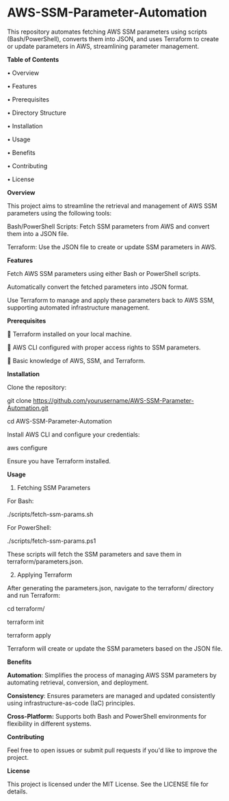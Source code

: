 # AWS-SSM-Parameter-Automation
This repository automates fetching AWS SSM parameters using scripts (Bash/PowerShell), converts them into JSON, and uses Terraform to create or update parameters in AWS, streamlining parameter management.


**Table of Contents**

•	Overview

•	Features

•	Prerequisites

•	Directory Structure

•	Installation

•	Usage

•	Benefits

•	Contributing

•	License



**Overview**

This project aims to streamline the retrieval and management of AWS SSM parameters using the following tools:

Bash/PowerShell Scripts: Fetch SSM parameters from AWS and convert them into a JSON file.

Terraform: Use the JSON file to create or update SSM parameters in AWS.


**Features**

Fetch AWS SSM parameters using either Bash or PowerShell scripts.

Automatically convert the fetched parameters into JSON format.

Use Terraform to manage and apply these parameters back to AWS SSM, supporting automated infrastructure management.



**Prerequisites**

	Terraform installed on your local machine.

	AWS CLI configured with proper access rights to SSM parameters.

	Basic knowledge of AWS, SSM, and Terraform.


**Installation**

Clone the repository:

git clone https://github.com/yourusername/AWS-SSM-Parameter-Automation.git

cd AWS-SSM-Parameter-Automation

Install AWS CLI and configure your credentials:

aws configure

Ensure you have Terraform installed.



**Usage**

1. Fetching SSM Parameters

For Bash:

./scripts/fetch-ssm-params.sh


For PowerShell:

./scripts/fetch-ssm-params.ps1

These scripts will fetch the SSM parameters and save them in terraform/parameters.json.

2. Applying Terraform

After generating the parameters.json, navigate to the terraform/ directory and run Terraform:


cd terraform/

terraform init

terraform apply

Terraform will create or update the SSM parameters based on the JSON file.


**Benefits**

**Automation**: Simplifies the process of managing AWS SSM parameters by automating retrieval, conversion, and deployment.

**Consistency**: Ensures parameters are managed and updated consistently using infrastructure-as-code (IaC) principles.

**Cross-Platform:** Supports both Bash and PowerShell environments for flexibility in different systems.


**Contributing**

Feel free to open issues or submit pull requests if you'd like to improve the project.


**License**

This project is licensed under the MIT License. See the LICENSE file for details.
